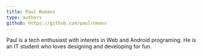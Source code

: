 ```yaml
---
title: Paul Romans
type: authors
github: https://github.com/paulromans
---
```

Paul is a tech enthusiast with interets in Web and Android programing. He is an IT student who loves designing and developing for fun.
